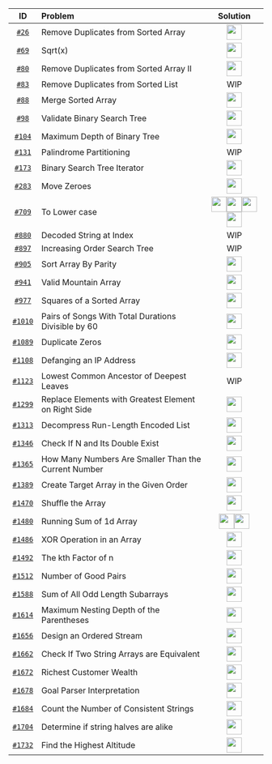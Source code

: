 <!-- 
Icon link template for the diff lang
[<img src="https://img.icons8.com/color/c-plus-plus-logo.png" width="30px" height="30px">](your_file_link)
[<img src="https://img.icons8.com/color/java.png" width="30px" height="30px">](your_file_link)
[<img src="https://img.icons8.com/color/javascript.png" width="30px" height="30px">](your_file_link)
[<img src="https://img.icons8.com/color/python.png" width="30px" height="30px">](your_file_link)
-->
| ID  | Problem | Solution |
| :-: | :------ | :------: |
|[`#26`](https://leetcode.com/problems/remove-duplicates-from-sorted-array/)|Remove Duplicates from Sorted Array|[<img src="https://img.icons8.com/color/c-plus-plus-logo.png" width="30px" height="30px">](https://github.com/pol-alok/competitive-programming/blob/master/leetcode/2020/december/practice/26-RemoveDuplicatesFromSortedArray.cpp)|
|[`#69`](https://leetcode.com/problems/sqrtx/)|Sqrt(x)|[<img src="https://img.icons8.com/color/c-plus-plus-logo.png" width="30px" height="30px">](https://github.com/pol-alok/competitive-programming/blob/master/leetcode/2020/december/practice/69-SqrtOfX.cpp)|
|[`#80`](https://leetcode.com/problems/remove-duplicates-from-sorted-array-ii/)|Remove Duplicates from Sorted Array II|[<img src="https://img.icons8.com/color/c-plus-plus-logo.png" width="30px" height="30px">](https://github.com/pol-alok/competitive-programming/blob/master/leetcode/2020/december/dc/80-Day11-RemoveDuplicatesFromSortedArray-II.cpp)|
|[`#83`](https://leetcode.com/problems/remove-duplicates-from-sorted-list/)|Remove Duplicates from Sorted List|WIP|
|[`#88`](https://leetcode.com/problems/merge-sorted-array/)|Merge Sorted Array|[<img src="https://img.icons8.com/color/c-plus-plus-logo.png" width="30px" height="30px">](https://github.com/pol-alok/competitive-programming/blob/master/leetcode/2020/december/practice/88-MergeSortedArray.cpp)|
|[`#98`](https://leetcode.com/problems/validate-binary-search-tree/)|Validate Binary Search Tree|[<img src="https://img.icons8.com/color/c-plus-plus-logo.png" width="30px" height="30px">](https://github.com/pol-alok/competitive-programming/blob/master/leetcode/2020/december/dc/98-Day16-ValidateBinarySearchTree.cpp)|
|[`#104`](https://leetcode.com/problems/maximum-depth-of-binary-tree/)|Maximum Depth of Binary Tree|[<img src="https://img.icons8.com/color/c-plus-plus-logo.png" width="30px" height="30px">](https://github.com/pol-alok/competitive-programming/blob/master/leetcode/2020/december/dc/104-Day1-MaximumDepthOfBinaryTree.cpp)|
|[`#131`](https://leetcode.com/problems/palindrome-partitioning/)|Palindrome Partitioning|WIP|
|[`#173`](https://leetcode.com/problems/binary-search-tree-iterator/)|Binary Search Tree Iterator|[<img src="https://img.icons8.com/color/c-plus-plus-logo.png" width="30px" height="30px">](https://github.com/pol-alok/competitive-programming/blob/master/leetcode/2020/december/dc/173-Day9-BinarySearchTreeIterator.cpp)|
|[`#283`](https://leetcode.com/problems/move-zeroes/)|Move Zeroes|[<img src="https://img.icons8.com/color/c-plus-plus-logo.png" width="30px" height="30px">](https://github.com/pol-alok/competitive-programming/blob/master/leetcode/2020/december/practice/283-MoveZeroes.cpp)|
|[`#709`](https://leetcode.com/problems/to-lower-case/)|To Lower case|[<img src="https://img.icons8.com/color/c-plus-plus-logo.png" width="30px" height="30px">](https://github.com/pol-alok/competitive-programming/blob/master/leetcode/2021/january/practice/cpp/709-ToLowerCase.cpp)[<img src="https://img.icons8.com/color/java.png" width="30px" height="30px">](https://github.com/pol-alok/competitive-programming/blob/master/leetcode/2021/january/practice/java/709-ToLowerCase.java)[<img src="https://img.icons8.com/color/javascript.png" width="30px" height="30px">](https://github.com/pol-alok/competitive-programming/blob/master/leetcode/2021/january/practice/js/709-ToLowerCase.js)[<img src="https://img.icons8.com/color/python.png" width="30px" height="30px">](https://github.com/pol-alok/competitive-programming/blob/master/leetcode/2021/january/practice/python/709-ToLowerCase.py)|
|[`#880`](https://leetcode.com/problems/decoded-string-at-index/)|Decoded String at Index|WIP|
|[`#897`](https://leetcode.com/problems/increasing-order-search-tree/)|Increasing Order Search Tree|WIP|
|[`#905`](https://leetcode.com/problems/sort-array-by-parity/)|Sort Array By Parity|[<img src="https://img.icons8.com/color/c-plus-plus-logo.png" width="30px" height="30px">](https://github.com/pol-alok/competitive-programming/blob/master/leetcode/2020/december/practice/905-SortArrayByParity.cpp)|
|[`#941`](https://leetcode.com/problems/valid-mountain-array/)|Valid Mountain Array|[<img src="https://img.icons8.com/color/c-plus-plus-logo.png" width="30px" height="30px">](https://github.com/pol-alok/competitive-programming/blob/master/leetcode/2020/december/dc/941-Day10-ValidMountainArray.cpp)|
|[`#977`](https://leetcode.com/problems/squares-of-a-sorted-array/)|Squares of a Sorted Array|[<img src="https://img.icons8.com/color/c-plus-plus-logo.png" width="30px" height="30px">](https://github.com/pol-alok/competitive-programming/blob/master/leetcode/2020/december/dc/977-Day15-SquaresOfASortedArray.cpp)|
|[`#1010`](https://leetcode.com/problems/pairs-of-songs-with-total-durations-divisible-by-60/)|Pairs of Songs With Total Durations Divisible by 60|[<img src="https://img.icons8.com/color/c-plus-plus-logo.png" width="30px" height="30px">](https://github.com/pol-alok/competitive-programming/blob/master/leetcode/2020/december/dc/1010-Day8-PairsOfSongsWithTotalDurationsDivisibleBy60.cpp)|
|[`#1089`](https://leetcode.com/problems/duplicate-zeros/)|Duplicate Zeros|[<img src="https://img.icons8.com/color/c-plus-plus-logo.png" width="30px" height="30px">](https://github.com/pol-alok/competitive-programming/blob/master/leetcode/2020/december/practice/1089-DuplicateZeros.cpp)|
|[`#1108`](https://leetcode.com/problems/defanging-an-ip-address/)|Defanging an IP Address|[<img src="https://img.icons8.com/color/c-plus-plus-logo.png" width="30px" height="30px">](https://github.com/pol-alok/competitive-programming/blob/master/leetcode/2021/january/practice/cpp/1108-DefangingAnIPAddress.cpp)|
|[`#1123`](https://leetcode.com/problems/lowest-common-ancestor-of-deepest-leaves/)|Lowest Common Ancestor of Deepest Leaves|WIP|
|[`#1299`](https://leetcode.com/problems/replace-elements-with-greatest-element-on-right-side/)|Replace Elements with Greatest Element on Right Side|[<img src="https://img.icons8.com/color/c-plus-plus-logo.png" width="30px" height="30px">](https://github.com/pol-alok/competitive-programming/blob/master/leetcode/2020/december/practice/1299-ReplaceElementsWithGreatestElementOnRightSide.cpp)|
|[`#1313`](https://leetcode.com/problems/decompress-run-length-encoded-list/)|Decompress Run-Length Encoded List|[<img src="https://img.icons8.com/color/c-plus-plus-logo.png" width="30px" height="30px">](https://github.com/pol-alok/competitive-programming/blob/master/leetcode/2021/february/practice/cpp/1313-DecompressRunLengthEncodedList.cpp)|
|[`#1346`](https://leetcode.com/problems/check-if-n-and-its-double-exist/)|Check If N and Its Double Exist|[<img src="https://img.icons8.com/color/c-plus-plus-logo.png" width="30px" height="30px">](https://github.com/pol-alok/competitive-programming/blob/master/leetcode/2020/december/practice/1346-CheckIfNAndItsDoubleExist.cpp)|
|[`#1365`](https://leetcode.com/problems/how-many-numbers-are-smaller-than-the-current-number/)|How Many Numbers Are Smaller Than the Current Number|[<img src="https://img.icons8.com/color/c-plus-plus-logo.png" width="30px" height="30px">](https://github.com/pol-alok/competitive-programming/blob/master/leetcode/2021/february/practice/cpp/1365-HowManyNumbersAreSmallerThanTheCurrentNumber.cpp)|
|[`#1389`](https://leetcode.com/problems/create-target-array-in-the-given-order/)|Create Target Array in the Given Order|[<img src="https://img.icons8.com/color/c-plus-plus-logo.png" width="30px" height="30px">](https://github.com/pol-alok/competitive-programming/blob/master/leetcode/2021/february/practice/cpp/1389-CreateTargetArrayInTheGivenOrder.cpp)|
|[`#1470`](https://leetcode.com/problems/shuffle-the-array/)|Shuffle the Array|[<img src="https://img.icons8.com/color/c-plus-plus-logo.png" width="30px" height="30px">](https://github.com/pol-alok/competitive-programming/blob/master/leetcode/2021/february/practice/cpp/1470-ShuffleTheArray.cpp)|
|[`#1480`](https://leetcode.com/problems/running-sum-of-1d-array/)|Running Sum of 1d Array|[<img src="https://img.icons8.com/color/java.png" width="30px" height="30px">](https://github.com/pol-alok/competitive-programming/blob/master/leetcode/2021/february/practice/java/1480-RunningSumof1dArray.java )[<img src="https://img.icons8.com/color/c-plus-plus-logo.png" width="30px" height="30px">](https://github.com/pol-alok/competitive-programming/blob/master/leetcode/2021/february/practice/cpp/1480-RunningSumof1dArray.cpp)|
|[`#1486`](https://leetcode.com/problems/xor-operation-in-an-array/)|XOR Operation in an Array|[<img src="https://img.icons8.com/color/c-plus-plus-logo.png" width="30px" height="30px">](https://github.com/pol-alok/competitive-programming/blob/master/leetcode/2021/february/practice/cpp/1486-XOROperationInAnArray.cpp)|
|[`#1492`](https://leetcode.com/problems/the-kth-factor-of-n/)|The kth Factor of n|[<img src="https://img.icons8.com/color/c-plus-plus-logo.png" width="30px" height="30px">](https://github.com/pol-alok/competitive-programming/blob/master/leetcode/2020/december/dc/1492-Day6-TheKthFactorOfN.cpp)|
|[`#1512`](https://leetcode.com/problems/number-of-good-pairs/)|Number of Good Pairs|[<img src="https://img.icons8.com/color/c-plus-plus-logo.png" width="30px" height="30px">](https://github.com/pol-alok/competitive-programming/blob/master/leetcode/2021/february/practice/cpp/1512-NumberOfGoodPairs.cpp)|
|[`#1588`](https://leetcode.com/problems/sum-of-all-odd-length-subarrays/)|Sum of All Odd Length Subarrays|[<img src="https://img.icons8.com/color/c-plus-plus-logo.png" width="30px" height="30px">](https://github.com/pol-alok/competitive-programming/blob/master/leetcode/2021/february/practice/cpp/1588-SumOfAllOddLengthSubarrays.cpp)|
|[`#1614`](https://leetcode.com/problems/maximum-nesting-depth-of-the-parentheses/)|Maximum Nesting Depth of the Parentheses|[<img src="https://img.icons8.com/color/c-plus-plus-logo.png" width="30px" height="30px">](https://github.com/pol-alok/competitive-programming/blob/master/leetcode/2021/january/practice/cpp/1614-MaximumNestingDepthOfTheParentheses.cpp)|
|[`#1656`](https://leetcode.com/problems/design-an-ordered-stream/)|Design an Ordered Stream|[<img src="https://img.icons8.com/color/c-plus-plus-logo.png" width="30px" height="30px">](https://github.com/pol-alok/competitive-programming/blob/master/leetcode/2021/february/practice/cpp/1656-DesignAnOrderedStream.cpp)|
|[`#1662`](https://leetcode.com/problems/check-if-two-string-arrays-are-equivalent/)|Check If Two String Arrays are Equivalent|[<img src="https://img.icons8.com/color/c-plus-plus-logo.png" width="30px" height="30px">](https://github.com/pol-alok/competitive-programming/blob/master/leetcode/2021/january/practice/cpp/1662-CheckIfTwoStringArraysAreEquivalent.cpp)|
|[`#1672`](https://leetcode.com/problems/richest-customer-wealth/)|Richest Customer Wealth|[<img src="https://img.icons8.com/color/c-plus-plus-logo.png" width="30px" height="30px">](https://github.com/pol-alok/competitive-programming/blob/master/leetcode/2021/february/practice/cpp/1672-RichestCustomerWealth.cpp )|
|[`#1678`](https://leetcode.com/problems/goal-parser-interpretation/)|Goal Parser Interpretation|[<img src="https://img.icons8.com/color/c-plus-plus-logo.png" width="30px" height="30px">](https://github.com/pol-alok/competitive-programming/blob/master/leetcode/2021/january/practice/cpp/1678-GoalParserInterpretation.cpp)|
|[`#1684`](https://leetcode.com/problems/count-the-number-of-consistent-strings/)|Count the Number of Consistent Strings|[<img src="https://img.icons8.com/color/c-plus-plus-logo.png" width="30px" height="30px">](https://github.com/pol-alok/competitive-programming/blob/master/leetcode/2021/january/practice/cpp/1684-CountTheNumberOfConsistentStrings.cpp)|
|[`#1704`](https://leetcode.com/problems/determine-if-string-halves-are-alike/)|Determine if string halves are alike|[<img src="https://img.icons8.com/color/c-plus-plus-logo.png" width="30px" height="30px">](https://github.com/pol-alok/competitive-programming/blob/master/leetcode/2021/january/practice/cpp/1704-DetermineIfStringHalvesAreAlike.cpp)|
|[`#1732`](https://leetcode.com/problems/find-the-highest-altitude/)|Find the Highest Altitude|[<img src="https://img.icons8.com/color/c-plus-plus-logo.png" width="30px" height="30px">](https://github.com/pol-alok/competitive-programming/blob/master/leetcode/2021/february/practice/cpp/1732-FindTheHighestAltitude.cpp)|
